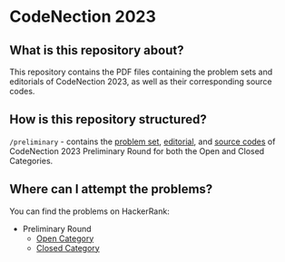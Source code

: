 # CodeNection 2023

## What is this repository about?

This repository contains the PDF files containing the problem sets and editorials of CodeNection 2023, as well as their corresponding source codes.

## How is this repository structured?

`/preliminary` - contains the <a href='./preliminary/preliminary-problems.pdf'>problem set</a>, <a href='./preliminary/preliminary-editorial.pdf'>editorial</a>, and <a href='./preliminary/source-codes/'>source codes</a> of CodeNection 2023 Preliminary Round for both the Open and Closed Categories.

## Where can I attempt the problems?

You can find the problems on HackerRank:
- Preliminary Round
  - <a href='https://www.hackerrank.com/codenection-2023-preliminary-round-open-category'>Open Category</a> 
  - <a href='https://www.hackerrank.com/codenection-2023-preliminary-round-closed-category'>Closed Category</a>